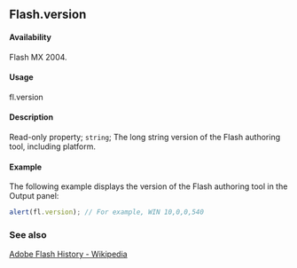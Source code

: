 ## Flash.version

#### Availability

Flash MX 2004.

#### Usage

fl.version

#### Description

Read-only property; `string`; The long string version of the Flash authoring tool, including platform.

#### Example

The following example displays the version of the Flash authoring tool in the Output panel:

```javascript
alert(fl.version); // For example, WIN 10,0,0,540
```

### See also

[Adobe Flash History - Wikipedia](https://en.wikipedia.org/wiki/Adobe_Flash#History)
